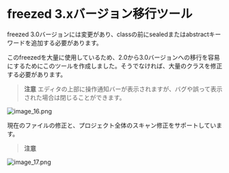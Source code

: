 # freezed 3.xバージョン移行ツール

freezed 3.0バージョンには変更があり、classの前にsealedまたはabstractキーワードを追加する必要があります。


このfreezedを大量に使用しているため、2.0から3.0バージョンへの移行を容易にするためにこのツールを作成しました。そうでなければ、大量のクラスを修正する必要があります。


> **注意** エディタの上部に操作通知バーが表示されますが、バグや誤って表示された場合は閉じることができます。


![image_16.png](/images/image_16.png)


現在のファイルの修正と、プロジェクト全体のスキャン修正をサポートしています。


> **注意**


![image_17.png](/images/image_17.png)
